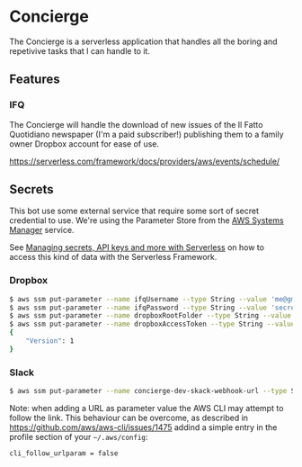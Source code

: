# Concierge

The Concierge is a serverless application that handles all the boring and repetivive tasks that I can handle to it.

## Features

### IFQ

The Concierge will handle the download of new issues of the Il Fatto Quotidiano newspaper (I'm a paid subscriber!) publishing them to a family owner Dropbox account for ease of use.

https://serverless.com/framework/docs/providers/aws/events/schedule/


## Secrets

This bot use some external service that require some sort of secret credential to use. We're using the Parameter Store from the [AWS Systems Manager](https://docs.aws.amazon.com/systems-manager/latest/APIReference/Welcome.html) service.

See [Managing secrets, API keys and more with Serverless](https://serverless.com/blog/serverless-secrets-api-keys/) on how to access this kind of data with the Serverless Framework.

### Dropbox

```bash
$ aws ssm put-parameter --name ifqUsername --type String --value 'me@gmail.com'
$ aws ssm put-parameter --name ifqPassword --type String --value 'secret!'
$ aws ssm put-parameter --name dropboxRootFolder --type String --value '/Il Fatto Quotidiano'
$ aws ssm put-parameter --name dropboxAccessToken --type String --value xYz123..
{
    "Version": 1
}
```

### Slack

```bash
$ aws ssm put-parameter --name concierge-dev-skack-webhook-url --type String --value 'https://...'
```

Note: when adding a URL as parameter value the AWS CLI may attempt to follow the link. This behaviour can be overcome, as described in https://github.com/aws/aws-cli/issues/1475 addind a simple entry in the profile section of your `~/.aws/config`:

```
cli_follow_urlparam = false
```
